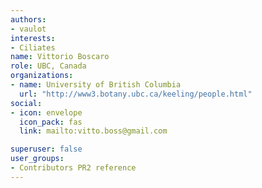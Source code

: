 ```yaml
---
authors:
- vaulot
interests:
- Ciliates
name: Vittorio Boscaro
role: UBC, Canada
organizations:
- name: University of British Columbia
  url: "http://www3.botany.ubc.ca/keeling/people.html"
social:
- icon: envelope
  icon_pack: fas
  link: mailto:vitto.boss@gmail.com

superuser: false
user_groups:
- Contributors PR2 reference
---
```


